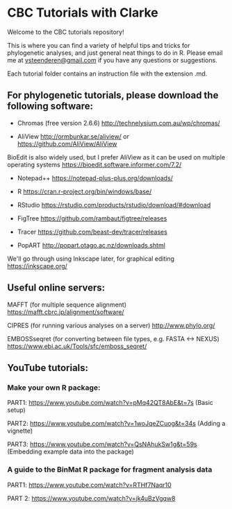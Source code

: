 # CBC Tutorials with Clarke

Welcome to the CBC tutorials repository!

This is where you can find a variety of helpful tips and tricks for phylogenetic analyses, and just general neat things to do in R. Please email me at <vsteenderen@gmail.com> if you have any questions or suggestions.

Each tutorial folder contains an instruction file with the extension .md.

## For phylogenetic tutorials, please download the following software:

* Chromas (free version 2.6.6) http://technelysium.com.au/wp/chromas/

* AliView http://ormbunkar.se/aliview/ or https://github.com/AliView/AliView

BioEdit is also widely used, but I prefer AliView as it can be used on multiple operating systems https://bioedit.software.informer.com/7.2/

* Notepad++ https://notepad-plus-plus.org/downloads/

* R https://cran.r-project.org/bin/windows/base/ 

* RStudio https://rstudio.com/products/rstudio/download/#download

* FigTree https://github.com/rambaut/figtree/releases

* Tracer https://github.com/beast-dev/tracer/releases

* PopART http://popart.otago.ac.nz/downloads.shtml

We'll go through using Inkscape later, for graphical editing https://inkscape.org/

## Useful online servers:

MAFFT (for multiple sequence alignment) https://mafft.cbrc.jp/alignment/software/

CIPRES (for running various analyses on a server) http://www.phylo.org/

EMBOSSseqret (for converting between file types, e.g. FASTA <-> NEXUS) https://www.ebi.ac.uk/Tools/sfc/emboss_seqret/

## YouTube tutorials:
### Make your own R package:
PART1: https://www.youtube.com/watch?v=pMq42QT8AbE&t=7s (Basic setup)

PART2: https://www.youtube.com/watch?v=1woJqeZCuog&t=34s (Adding a vignette)

PART3: https://www.youtube.com/watch?v=QsNAhukSw1g&t=59s (Embedding example data into the package)

### A guide to the BinMat R package for fragment analysis data

PART1: https://www.youtube.com/watch?v=RTHf7Naqr10

PART 2: https://www.youtube.com/watch?v=jk4uBzVgqw8
